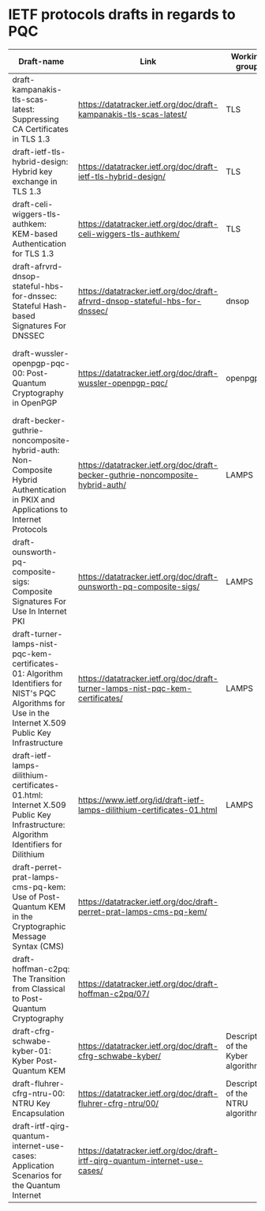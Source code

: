 # IETF protocols drafts in regards to PQC

| Draft-name                                                                 	| Link                                                               	| Working group 	| In regards to                            	| Comments      	|
|----------------------------------------------------------------------------	|--------------------------------------------------------------------	|---------------	|------------------------------------------	|---------------	|
| draft-kampanakis-tls-scas-latest:   Suppressing CA Certificates in TLS 1.3 	| https://datatracker.ietf.org/doc/draft-kampanakis-tls-scas-latest/ 	| TLS           	| TLS authentication and certificate chain 	|               	|
| draft-ietf-tls-hybrid-design: Hybrid key exchange in TLS 1.3               	|  https://datatracker.ietf.org/doc/draft-ietf-tls-hybrid-design/     | TLS           	| Hybrid TLS key exchange | Adopted draft 	|
| draft-celi-wiggers-tls-authkem: KEM-based Authentication for TLS 1.3    	  |  https://datatracker.ietf.org/doc/draft-celi-wiggers-tls-authkem/  	| TLS             | KEM-based authentication                  |   Expired draft       |
| draft-afrvrd-dnsop-stateful-hbs-for-dnssec: Stateful Hash-based Signatures For DNSSEC | https://datatracker.ietf.org/doc/draft-afrvrd-dnsop-stateful-hbs-for-dnssec/ |    dnsop       |  Stateful Hash-based Signatures For DNSSEC   	 |    Expired draft   |
| draft-wussler-openpgp-pqc-00: Post-Quantum Cryptography in OpenPGP          |    https://datatracker.ietf.org/doc/draft-wussler-openpgp-pqc/      |  openpgp     |    Post-Quantum public-key algorithm extension for the OpenPGP protocol  	| |
| draft-becker-guthrie-noncomposite-hybrid-auth: Non-Composite Hybrid Authentication in PKIX and Applications to Internet Protocols | https://datatracker.ietf.org/doc/draft-becker-guthrie-noncomposite-hybrid-auth/|  LAMPS 	| Non-composite hybrid authentication     |  Expired draft     |
| draft-ounsworth-pq-composite-sigs: Composite Signatures For Use In Internet PKI |  https://datatracker.ietf.org/doc/draft-ounsworth-pq-composite-sigs/ | LAMPS       |    Composite public and private keys and encryption        	|  Expired draft  |
| draft-turner-lamps-nist-pqc-kem-certificates-01: Algorithm Identifiers for NIST's PQC Algorithms for Use in the Internet X.509 Public Key Infrastructure |  https://datatracker.ietf.org/doc/draft-turner-lamps-nist-pqc-kem-certificates/ |    LAMPS |      |      Expired draft         	|
|  draft-ietf-lamps-dilithium-certificates-01.html: Internet X.509 Public Key Infrastructure: Algorithm Identifiers for Dilithium  |  https://www.ietf.org/id/draft-ietf-lamps-dilithium-certificates-01.html          |    LAMPS |  Dilithium quantum-resistant signatures in Internet X.509 certificates |               	|
| draft-perret-prat-lamps-cms-pq-kem: Use of Post-Quantum KEM in the Cryptographic Message Syntax (CMS) |    https://datatracker.ietf.org/doc/draft-perret-prat-lamps-cms-pq-kem/   	|               	|       LAMPS  |               	|
| draft-hoffman-c2pq: The Transition from Classical to Post-Quantum Cryptography |   https://datatracker.ietf.org/doc/draft-hoffman-c2pq/07/   	|               	|  CFRG  |               	|
| draft-cfrg-schwabe-kyber-01: Kyber Post-Quantum KEM |   https://datatracker.ietf.org/doc/draft-cfrg-schwabe-kyber/ | Description of the Kyber algorithm |  CFRG  |               	|
| draft-fluhrer-cfrg-ntru-00: NTRU Key Encapsulation |  https://datatracker.ietf.org/doc/draft-fluhrer-cfrg-ntru/00/ | Description of the NTRU algorithm |  CFRG  |               	|
| draft-irtf-qirg-quantum-internet-use-cases: Application Scenarios for the Quantum Internet |  https://datatracker.ietf.org/doc/draft-irtf-qirg-quantum-internet-use-cases/ | |  qirg  |               	|
